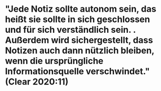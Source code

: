 # "Jede Notiz sollte autonom sein, das heißt sie sollte in sich geschlossen und für sich verständlich sein. . Außerdem wird sichergestellt, dass Notizen auch dann nützlich bleiben, wenn die ursprüngliche Informationsquelle verschwindet." (Clear 2020:11)